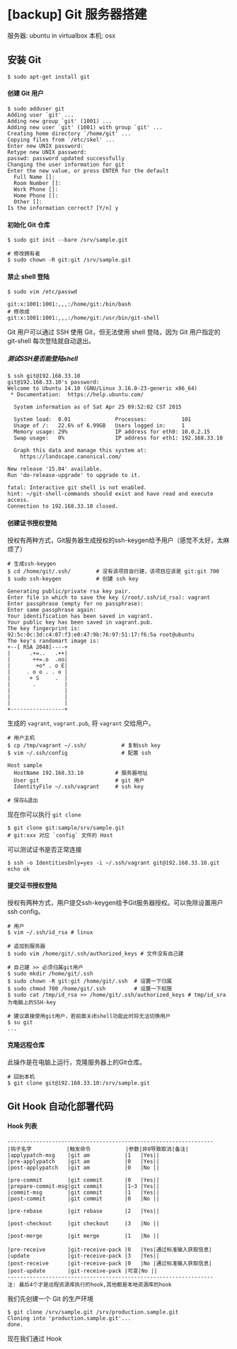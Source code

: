 <!-- title: [backup] Git 服务器搭建-->
<!-- author: <David Jones qowera@qq.com>-->
<!-- date: 2015-04-25 12:51:19-->
<!-- update: 2015-05-06 10:53:22 -->
<!-- category: 多人开发-->
<!-- tag: git,git服务器搭建-->

# [backup] Git 服务器搭建

服务器: ubuntu in virtualbox
本机: osx

## 安装 Git

```
$ sudo apt-get install git
```

#### 创建 Git 用户

```
$ sudo adduser git
Adding user `git' ...
Adding new group `git' (1001) ...
Adding new user `git' (1001) with group `git' ...
Creating home directory `/home/git' ...
Copying files from `/etc/skel' ...
Enter new UNIX password:
Retype new UNIX password:
passwd: password updated successfully
Changing the user information for git
Enter the new value, or press ENTER for the default
  Full Name []:
  Room Number []:
  Work Phone []:
  Home Phone []:
  Other []:
Is the information correct? [Y/n] y
```

#### 初始化 Git 仓库

```
$ sudo git init --bare /srv/sample.git

# 修改拥有者
$ sudo chown -R git:git /srv/sample.git 
```

#### 禁止 shell 登陆

```
$ sudo vim /etc/passwd

git:x:1001:1001:,,,:/home/git:/bin/bash
# 修改成
git:x:1001:1001:,,,:/home/git:/usr/bin/git-shell
```

Git 用户可以通过 SSH 使用 Git，但无法使用 shell 登陆，因为 Git 用户指定的 git-shell 每次登陆就自动退出。

##### 测试SSH是否能登陆shell
```
$ ssh git@192.168.33.10
git@192.168.33.10's password:
Welcome to Ubuntu 14.10 (GNU/Linux 3.16.0-23-generic x86_64)
 * Documentation:  https://help.ubuntu.com/

  System information as of Sat Apr 25 09:52:02 CST 2015

  System load:  0.01              Processes:           101
  Usage of /:   22.6% of 6.99GB   Users logged in:     1
  Memory usage: 29%               IP address for eth0: 10.0.2.15
  Swap usage:   0%                IP address for eth1: 192.168.33.10

  Graph this data and manage this system at:
    https://landscape.canonical.com/

New release '15.04' available.
Run 'do-release-upgrade' to upgrade to it.

fatal: Interactive git shell is not enabled.
hint: ~/git-shell-commands should exist and have read and execute access.
Connection to 192.168.33.10 closed.
```

#### 创建证书授权登陆
授权有两种方式，Git服务器生成授权的ssh-keygen给予用户（感觉不太好，太麻烦了）

```
# 生成ssh-keygen
$ cd /home/git/.ssh/        # 没有该项目自行建，该项目应该是 git:git 700
$ sudo ssh-keygen           # 创建 ssh key

Generating public/private rsa key pair.
Enter file in which to save the key (/root/.ssh/id_rsa): vagrant
Enter passphrase (empty for no passphrase):
Enter same passphrase again:
Your identification has been saved in vagrant.
Your public key has been saved in vagrant.pub.
The key fingerprint is:
92:5c:0c:3d:c4:07:f3:e0:47:9b:76:97:51:17:f6:5a root@ubuntu
The key's randomart image is:
+--[ RSA 2048]----+
|      .+=..   .++|
|       ++=.o  .oo|
|        +o* . o E|
|     . o o . . o |
|      + S     .  |
|       .         |
|                 |
|                 |
|                 |
+-----------------+
```

生成的 `vagrant`, `vagrant.pub`, 将 `vagrant` 交给用户。

```
# 用户主机
$ cp /tmp/vagrant ~/.ssh/           # 复制ssh key
$ vim ~/.ssh/config                 # 配置 ssh

Host sample
  HostName 192.168.33.10          # 服务器地址
  User git                        # git 用户
  IdentityFile ~/.ssh/vagrant     # ssh key

# 保存&退出
```

现在你可以执行 `git clone`
```
$ git clone git:sample/srv/sample.git
# git:xxx 对应 `config` 文件的 Host
```

可以测试证书是否正常连接
```
$ ssh -o IdentitiesOnly=yes -i ~/.ssh/vagrant git@192.168.33.10.git echo ok
```

#### 提交证书授权登陆
授权有两种方式，用户提交ssh-keygen给予Git服务器授权。可以免除设置用户 ssh config。

```
# 用户
$ vim ~/.ssh/id_rsa # linux

# 追加到服务器
$ sudo vim /home/git/.ssh/authorized_keys # 文件没有自己建

# 自己建 >> 必须归属git用户
$ sudo mkdir /home/git/.ssh
$ sudo chown -R git:git /home/git/.ssh  # 设置一下归属
$ sudo chmod 700 /home/git/.ssh         # 设置一下权限
$ sudo cat /tmp/id_rsa >> /home/git/.ssh/authorized_keys # tmp/id_sra 为电脑上的SSH-key

# 建议直接使用git用户，若前面关闭shell功能此时将无法切换用户
$ su git
...
```

#### 克隆远程仓库

此操作是在电脑上运行，克隆服务器上的Git仓库。

```
# 回到本机
$ git clone git@192.168.33.10:/srv/sample.git
```

## Git Hook 自动化部署代码

#### Hook 列表

```
-----------------------------------------------------------------
|钩子名字           |触发命令           |参数|非0导致取消|备注|
|applypatch-msg    |git am           |1   |Yes||
|pre-applypatch    |git am           |0   |Yes||
|post-applypatch   |git am           |0   |No ||

|pre-commit        |git commit       |0   |Yes||
|prepare-commit-msg|git commit       |1~3 |Yes||
|commit-msg        |git commit       |1   |Yes||
|post-commit       |git commit       |0   |No ||

|pre-rebase        |git rebase       |2   |Yes||

|post-checkout     |git checkout     |3   |No ||

|post-merge        |git merge        |1   |No ||

|pre-receive       |git-receive-pack |0   |Yes|通过标准输入获取信息|
|update            |git-receive-pack |3   |Yes||
|post-receive      |git-receive-pack |0   |No |通过标准输入获取信息|
|post-update       |git-receive-pack |可变|No ||
-----------------------------------------------------------------
注: 最后4个才是远程资源库执行的hook,其他都是本地资源库的hook
```

我们先创建一个 Git 的生产环境

```
$ git clone /srv/sample.git /srv/production.sample.git
Cloning into 'production.sample.git'...
done.
```

现在我们通过 Hook 


